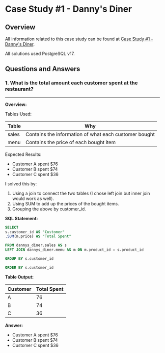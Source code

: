 # Case Study #1 - Danny's Diner
## Overview
All information related to this case study can be found at [Case Study #1 - Danny's Diner](https://8weeksqlchallenge.com/case-study-1/).

All solutions used PostgreSQL v17.

## Questions and Answers
### 1. What is the total amount each customer spent at the restaurant?
______________________________________________________________________

**Overview:**

Tables Used:

| Table | Why |
| ----- | --- |
| sales | Contains the information of what each customer bought |
| menu  | Contains the price of each bought item |

Expected Results:
- Customer A spent $76
- Customer B spent $74
- Customer C spent $36

I solved this by:
1. Using a join to connect the two tables (I chose left join but inner join would work as well).
2. Using SUM to add up the prices of the bought items.
3. Grouping the above by customer_id.

**SQL Statement:**
	
```sql	
SELECT
s.customer_id AS "Customer"
,SUM(m.price) AS "Total Spent"

FROM dannys_diner.sales AS s
LEFT JOIN dannys_diner.menu AS m ON m.product_id = s.product_id

GROUP BY s.customer_id

ORDER BY s.customer_id
```

**Table Output:**

| Customer | Total Spent |
| -------- | ----------- |
| A        | 76          |
| B        | 74          |
| C        | 36          |

**Answer:**

- Customer A spent $76
- Customer B spent $74
- Customer C spent $36